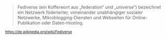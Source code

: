 > Fediverse (ein Kofferwort aus „federation“ und „universe“) bezeichnet ein Netzwerk föderierter, voneinander unabhängiger sozialer Netzwerke, Mikroblogging-Diensten und Webseiten für Online-Publikation oder Daten-Hosting.

<small>https://de.wikipedia.org/wiki/Fediverse</small>